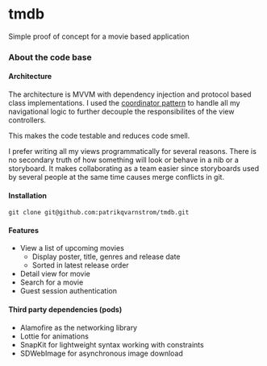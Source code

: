 # tmdb

Simple proof of concept for a movie based application

### About the code base

#### Architecture 
The architecture is MVVM with dependency injection and protocol based class implementations. I used the [coordinator pattern](https://www.swiftbysundell.com/posts/navigation-in-swift) to handle all my navigational logic to further decouple the responsibilites of the view controllers. 

This makes the code testable and reduces code smell. 

I prefer writing all my views programmatically for several reasons. There is no secondary truth of how something will look or behave in a nib or a storyboard. It makes collaborating as a team easier since storyboards used by several people at the same time causes merge conflicts in git.

#### Installation
```
git clone git@github.com:patrikqvarnstrom/tmdb.git
```

#### Features

- View a list of upcoming movies
  - Display poster, title, genres and release date
  - Sorted in latest release order
- Detail view for movie
- Search for a movie
- Guest session authentication

#### Third party dependencies (pods)

- Alamofire as the networking library
- Lottie for animations
- SnapKit for lightweight syntax working with constraints
- SDWebImage for asynchronous image download
